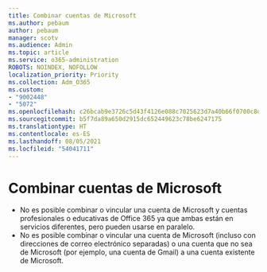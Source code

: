 ```yaml
---
title: Combinar cuentas de Microsoft
ms.author: pebaum
author: pebaum
manager: scotv
ms.audience: Admin
ms.topic: article
ms.service: o365-administration
ROBOTS: NOINDEX, NOFOLLOW
localization_priority: Priority
ms.collection: Adm_O365
ms.custom:
- "9002448"
- "5072"
ms.openlocfilehash: c26bcab9e3726c5d43f4126e088c7025623d7a40b66f0700c8d5e7edf1261986
ms.sourcegitcommit: b5f7da89a650d2915dc652449623c78be6247175
ms.translationtype: HT
ms.contentlocale: es-ES
ms.lasthandoff: 08/05/2021
ms.locfileid: "54041711"
---
```

# <a name="merge-microsoft-accounts"></a>Combinar cuentas de Microsoft

- No es posible combinar o vincular una cuenta de Microsoft y cuentas profesionales o educativas de Office 365 ya que ambas están en servicios diferentes, pero pueden usarse en paralelo.
- No es posible combinar o vincular una cuenta de Microsoft (incluso con direcciones de correo electrónico separadas) o una cuenta que no sea de Microsoft (por ejemplo, una cuenta de Gmail) a una cuenta existente de Microsoft.
